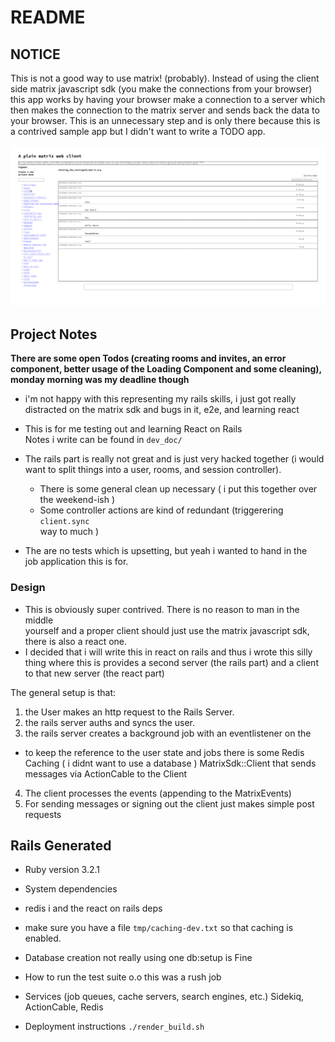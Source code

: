 # README

## NOTICE 

This is not a good way to use matrix! (probably). 
Instead of using the client side matrix javascript sdk 
(you make the connections from your browser) 
this app works by having your browser make a connection to a server 
which then makes the connection to the matrix server and sends 
back the data to your browser. 
This is an unnecessary step and is only there because this is a contrived 
sample app but I didn't want to write a TODO app.    

![screenshot](.github/assets/MatrixClientReactOnRailsPixeled.png)

## Project Notes

**There are some open Todos (creating rooms and invites, an error component, better usage of the Loading Component and some cleaning), monday morning was 
my deadline though**
- i'm not happy with this representing my rails skills, i just got really 
  distracted on the matrix sdk and bugs in it, e2e, and learning react

- This is for me testing out and learning React on Rails  
  Notes i write can be found in `dev_doc/`
- The rails part is really not great and is just very hacked 
  together (i would want to split things into a user, rooms, and session controller).
  - There is some general clean up necessary ( i put this together over the weekend-ish ) 
  - Some controller actions are kind of redundant (triggerering `client.sync`   
    way to much ) 
- The are no tests which is upsetting, but yeah i wanted to hand in the     
  job application this is for.

### Design
- This is obviously super contrived. There is no reason to man in the middle   
  yourself and a proper client should just use the matrix javascript sdk, 
  there is also a react one. 
- I decided that i will write this in react on rails and thus i wrote this 
  silly thing where this is provides a second server (the rails part) and a 
  client to that new server (the react part)

The general setup is that: 
1. the User makes an http request to the Rails Server.
2. the rails server auths and syncs the user. 
3. the rails server creates a background job with an eventlistener on the 
  - to keep the reference to the user state and jobs there is some Redis Caching 
    ( i didnt want to use a database )
    MatrixSdk::Client that sends messages via ActionCable to the Client 
4. The client processes the events (appending to the MatrixEvents)
5. For sending messages or signing out the client just makes simple post requests

## Rails Generated

* Ruby version
3.2.1

* System dependencies
- redis i and the react on rails deps

- make sure you have a file `tmp/caching-dev.txt` 
  so that caching is enabled. 

* Database creation 
  not really using one db:setup is Fine 

* How to run the test suite 
  o.o this was a rush job

* Services (job queues, cache servers, search engines, etc.)
  Sidekiq, ActionCable, Redis

* Deployment instructions
  `./render_build.sh`
